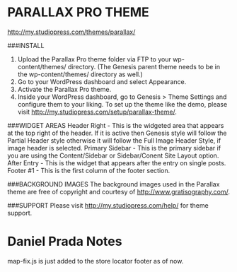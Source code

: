 # PARALLAX PRO THEME
http://my.studiopress.com/themes/parallax/

###INSTALL
1. Upload the Parallax Pro theme folder via FTP to your wp-content/themes/ directory. (The Genesis parent theme needs to be in the wp-content/themes/ directory as well.)
2. Go to your WordPress dashboard and select Appearance.
3. Activate the Parallax Pro theme.
4. Inside your WordPress dashboard, go to Genesis > Theme Settings and configure them to your liking. To set up the theme like the demo, please visit http://my.studiopress.com/setup/parallax-theme/.

###WIDGET AREAS
Header Right - This is the widgeted area that appears at the top right of the header. If it is active then Genesis style will follow the Partial Header style otherwise it will follow the Full Image Header Style, if image header is selected. 
Primary Sidebar - This is the primary sidebar if you are using the Content/Sidebar or Sidebar/Conent Site Layout option.
After Entry - This is the widget that appears after the entry on single posts.
Footer #1 - This is the first column of the footer section.

###BACKGROUND IMAGES
The background images used in the Parallax theme are free of copyright and courtesy of http://www.gratisography.com/.

###SUPPORT
Please visit http://my.studiopress.com/help/ for theme support.

# Daniel Prada Notes
map-fix.js is just added to the store locator footer as of now.